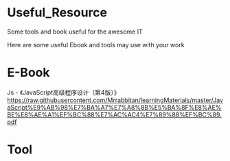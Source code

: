 # Useful_Resource
Some tools and book useful for the awesome IT

Here are some useful Ebook and tools may use with your work
# E-Book
Js -  《JavaScript高级程序设计（第4版）》 https://raw.githubusercontent.com/Mrrabbitan/learningMaterials/master/JavaScript%E9%AB%98%E7%BA%A7%E7%A8%8B%E5%BA%8F%E8%AE%BE%E8%AE%A1%EF%BC%88%E7%AC%AC4%E7%89%88%EF%BC%89.pdf


# Tool
